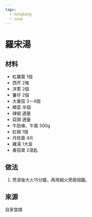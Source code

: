 ```yaml
---
tags:
  - hongkong
  - soup
---
```


# 羅宋湯

## 材料
- 紅蘿蔔 1個
- 西芹 2條
- 洋蔥 2個
- 薯仔 2個
- 大番茄 3－4個
- 椰菜 半個
- 辣椒 適量
- 蒜頭 適量
- 牛肋條、牛尾 300g
- 紅椒 1個
- 月桂葉 4片
- 雞湯 1大盒
- 番茄膏 2湯匙

## 做法
1. 煲滾後大火15分鐘，再用細火煲兩個鐘。

## 來源
自家食譜
